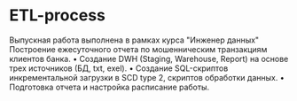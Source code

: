 # ETL-process
Выпускная работа выполнена в рамках курса "Инженер данных"
Построение ежесуточного отчета по мошенническим транзакциям клиентов банка.
•	Создание DWH (Staging, Warehouse, Report) на основе трех источников (БД, txt, exel).
•	Создание SQL-скриптов инкрементальной загрузки в SCD type 2, скриптов обработки данных.
•	Подготовка отчета и настройка расписание работы.
